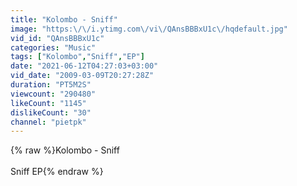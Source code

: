 ```yaml
---
title: "Kolombo - Sniff"
image: "https:\/\/i.ytimg.com\/vi\/QAnsBBBxU1c\/hqdefault.jpg"
vid_id: "QAnsBBBxU1c"
categories: "Music"
tags: ["Kolombo","Sniff","EP"]
date: "2021-06-12T04:27:03+03:00"
vid_date: "2009-03-09T20:27:28Z"
duration: "PT5M2S"
viewcount: "290480"
likeCount: "1145"
dislikeCount: "30"
channel: "pietpk"
---
```

{% raw %}Kolombo - Sniff<br /><br />Sniff EP{% endraw %}
